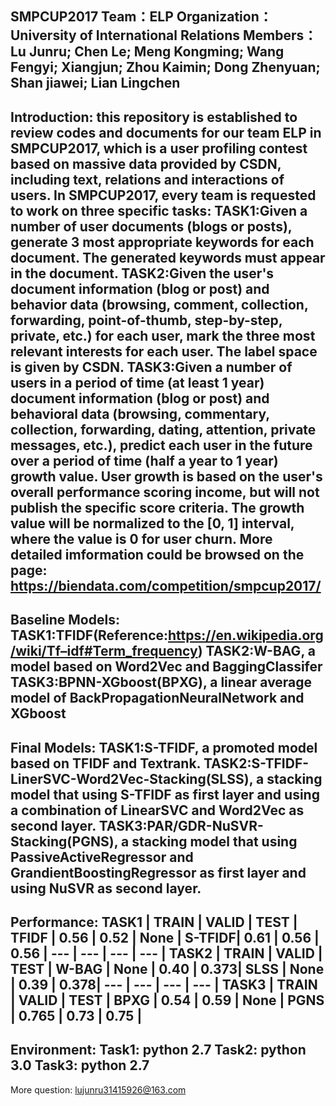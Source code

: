 SMPCUP2017
Team：ELP
Organization：University of International Relations
Members：Lu Junru; Chen Le; Meng Kongming; Wang Fengyi; Xiangjun; Zhou Kaimin; Dong Zhenyuan; Shan jiawei; Lian Lingchen
-----------------------------------------------------------------------------
Introduction:
this repository is established to review codes and documents for our team ELP in SMPCUP2017, which is a user profiling contest
based on massive data provided by CSDN, including text, relations and interactions of users.
In SMPCUP2017, every team is requested to work on three specific tasks:
TASK1:Given a number of user documents (blogs or posts), generate 3 most appropriate keywords for each document.
      The generated keywords must appear in the document.
TASK2:Given the user's document information (blog or post) and behavior data (browsing, comment, collection, forwarding,
      point-of-thumb, step-by-step, private, etc.) for each user, mark the three most relevant interests for each user.
      The label space is given by CSDN.
TASK3:Given a number of users in a period of time (at least 1 year) document information (blog or post) and behavioral data
      (browsing, commentary, collection, forwarding, dating, attention, private messages, etc.),
      predict each user in the future over a period of time (half a year to 1 year) growth value.
      User growth is based on the user's overall performance scoring income, but will not publish the specific score criteria.
      The growth value will be normalized to the [0, 1] interval, where the value is 0 for user churn.
More detailed imformation could be browsed on the page: https://biendata.com/competition/smpcup2017/
-----------------------------------------------------------------------------
Baseline Models:
TASK1:TFIDF(Reference:https://en.wikipedia.org/wiki/Tf–idf#Term_frequency)
TASK2:W-BAG, a model based on Word2Vec and BaggingClassifer
TASK3:BPNN-XGboost(BPXG), a linear average model of BackPropagationNeuralNetwork and XGboost
-----------------------------------------------------------------------------
Final Models:
TASK1:S-TFIDF, a promoted model based on TFIDF and Textrank.
TASK2:S-TFIDF-LinerSVC-Word2Vec-Stacking(SLSS), a stacking model that using S-TFIDF as first layer and using a combination of
      LinearSVC and Word2Vec as second layer.
TASK3:PAR/GDR-NuSVR-Stacking(PGNS), a stacking model that using PassiveActiveRegressor and GrandientBoostingRegressor
      as first layer and using NuSVR as second layer.
-----------------------------------------------------------------------------
Performance:
TASK1  | TRAIN | VALID | TEST |
TFIDF  | 0.56  | 0.52  | None |
S-TFIDF| 0.61  | 0.56  | 0.56 |
---    | ---   | ---   | ---  |
TASK2  | TRAIN | VALID | TEST |
W-BAG  | None  | 0.40  | 0.373|
SLSS   | None  | 0.39  | 0.378|
---    | ---   | ---   | ---  |
TASK3  | TRAIN | VALID | TEST |
BPXG   | 0.54  | 0.59  | None |
PGNS   | 0.765 | 0.73  | 0.75 |
-----------------------------------------------------------------------------
Environment:
Task1: python 2.7
Task2: python 3.0
Task3: python 2.7
-----------------------------------------------------------------------------
More question:
lujunru31415926@163.com
